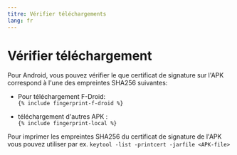 ```yaml
---
titre: Vérifier téléchargements
lang: fr
---
```


# Vérifier téléchargement

Pour Android, vous pouvez vérifier le que certificat de signature sur l'APK correspond à l'une des empreintes SHA256 suivantes:  

* Pour téléchargement F-Droid:  
  `{% include fingerprint-f-droid %}`

* téléchargement d'autres APK :  
  `{% include fingerprint-local %}`

Pour imprimer les empreintes SHA256 du certificat de signature de l'APK vous pouvez utiliser par ex. `keytool -list -printcert -jarfile <APK-file>`

